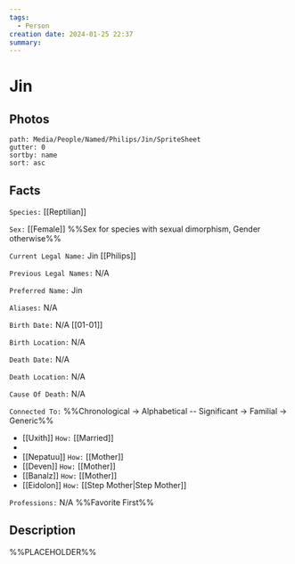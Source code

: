 ```yaml
---
tags:
  - Person
creation date: 2024-01-25 22:37
summary:
---
```

# Jin

## Photos

```img-gallery
path: Media/People/Named/Philips/Jin/SpriteSheet
gutter: 0
sortby: name
sort: asc
```

## Facts

`Species:` [[Reptilian]]

`Sex:` [[Female]] %%Sex for species with sexual dimorphism, Gender otherwise%%

`Current Legal Name:` Jin [[Philips]]

`Previous Legal Names:` N/A

`Preferred Name:` Jin

`Aliases:` N/A

`Birth Date:` N/A [[01-01]]

`Birth Location:` N/A

`Death Date:` N/A

`Death Location:` N/A

`Cause Of Death:` N/A

`Connected To:` %%Chronological -> Alphabetical -- Significant -> Familial -> Generic%%
- [[Uxith]] `How:` [[Married]]
- 
- [[Nepatuu]] `How:` [[Mother]]
- [[Deven]] `How:` [[Mother]]
- [[Banalz]] `How:` [[Mother]]
- [[Eidolon]] `How:` [[Step Mother|Step Mother]]

`Professions:` N/A %%Favorite First%%


## Description

%%PLACEHOLDER%%
